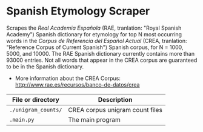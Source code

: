 # Spanish Etymology Scraper

Scrapes the *Real Academia Española* (RAE, tranlation: "Royal Spanish Academy") Spanish dictionary for etymology for top N most occurring words in the *Corpus de Referencia del Español Actual* (CREA, tranlation: "Reference Corpus of Current Spanish") Spanish corpus, for N = 1000, 5000, and 10000. The RAE Spanish dictionary currently contains more than 93000 entries. Not all words that appear in the CREA corpus are guaranteed to be in the Spanish dictionary.

* More information about the CREA Corpus: http://www.rae.es/recursos/banco-de-datos/crea

|File or directory      | Description                                                          |
|-----------------------|----------------------------------------------------------------------|
|`./unigram_counts/`    | CREA corpus unigram count files                                      |
|`.main.py`             | The main program                                                     |

